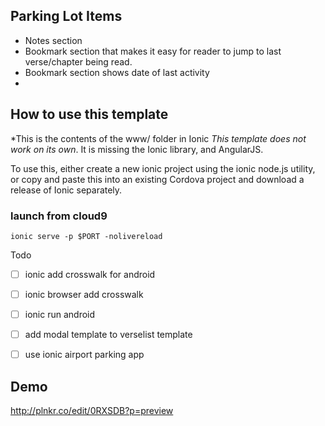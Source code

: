 ## Parking Lot Items

 * Notes section
 * Bookmark section that makes it easy for reader to jump to last verse/chapter being read.  
 * Bookmark section shows date of last activity
 *
## How to use this template
*This is the contents of the www/ folder in Ionic
*This template does not work on its own*. It is missing the Ionic library, and AngularJS.

To use this, either create a new ionic project using the ionic node.js utility, or copy and paste this into an existing Cordova project and download a release of Ionic separately.

### launch from cloud9
`ionic serve -p $PORT -nolivereload`

Todo
-[ ] ionic add crosswalk for android
-[ ] ionic browser add crosswalk
-[ ] ionic run android
-[ ] add modal template to verselist template
-[ ] use ionic airport parking app


## Demo
http://plnkr.co/edit/0RXSDB?p=preview
